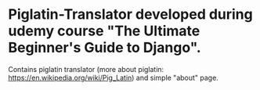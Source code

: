 # Piglatin-Translator developed during udemy course "The Ultimate Beginner's Guide to Django".
Contains piglatin translator (more about piglatin: https://en.wikipedia.org/wiki/Pig_Latin) and simple "about" page.
